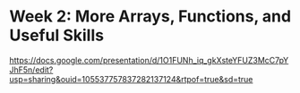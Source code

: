 # Week 2: More Arrays, Functions, and Useful Skills

https://docs.google.com/presentation/d/1O1FUNh_iq_gkXsteYFUZ3McC7pYJhF5n/edit?usp=sharing&ouid=105537757837282137124&rtpof=true&sd=true
